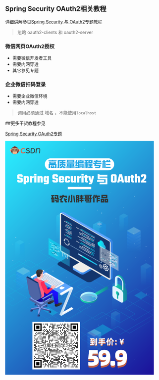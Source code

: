 ## Spring Security OAuth2相关教程
详细讲解参见[Spring Security 与 OAuth2](https://blog.csdn.net/qq_35067322/category_11691173.html)专题教程
> 忽略 oauth2-clients 和 oauth2-server
### 微信网页OAuth2授权
- 需要微信开发者工具
- 需要内网穿透
- 其它参见专题

### 企业微信扫码登录
- 需要企业微信环境
- 需要内网穿透
> 调用必须通过 域名 ，不能使用`localhost`

##更多干货教程参见

[Spring Security OAuth2专题](https://blog.csdn.net/qq_35067322/category_11691173.html)

<img src="tutorial.png" style="zoom:75%;" />